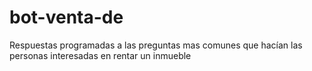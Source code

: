 # bot-venta-de
Respuestas programadas a las preguntas mas comunes que hacían las personas interesadas en rentar un inmueble
